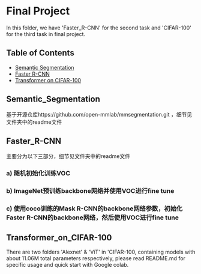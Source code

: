# Final Project
In this folder, we have 'Faster_R-CNN' for the second task and 'CIFAR-100' for the third task in final project.
## Table of Contents
- [Semantic Segmentation](#Semantic_Segmentation)
- [Faster R-CNN](#Faster_R-CNN)
- [Transformer on CIFAR-100](#Transformer_on_CIFAR-100)
## Semantic_Segmentation
基于开源仓库https://github.com/open-mmlab/mmsegmentation.git ，细节见文件夹中的readme文件
## Faster_R-CNN
主要分为以下三部分，细节见文件夹中的readme文件
### a) 随机初始化训练VOC
### b) ImageNet预训练backbone网络并使用VOC进行fine tune
### c) 使用coco训练的Mask R-CNN的backbone网络参数，初始化Faster R-CNN的backbone网络，然后使用VOC进行fine tune

## Transformer_on_CIFAR-100
There are two folders 'Alexnet' & 'ViT' in 'CIFAR-100, containing models with about 11.06M total parameters respectively, please read README.md for specific usage and quick start with Google colab.






